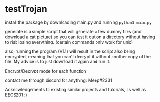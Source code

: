 # testTrojan

install the package by downloading main.py and running `python3 main.py`

generate is a simple script that will generate a few dummy files (and download a cat picture) so you can test it out on a directory without having to risk losing everything. (certain commands only work for unix)

also, running the program (V1.1) will result in the script also being encrypted, meaning that you can't decrypt it without another copy of the file. My advice is to just download it again and run it.

Encrypt/Decrypt mode for each function

contact me through discord for anything: Meep#2331

Acknowledgements to existing similar projects and tutorials, as well as EECS201 :)
